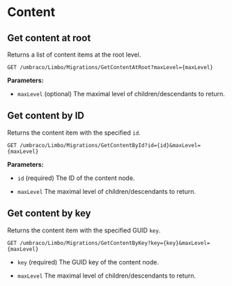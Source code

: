 # Content



## Get content at root

Returns a list of content items at the root level.

```
GET /umbraco/Limbo/Migrations/GetContentAtRoot?maxLevel={maxLevel}
```

**Parameters:**

- `maxLevel` (optional)
The maximal level of children/descendants to return.



## Get content by ID

Returns the content item with the specified `id`.

```
GET /umbraco/Limbo/Migrations/GetContentById?id={id}&maxLevel={maxLevel}
```

**Parameters:**

- `id` (required)
The ID of the content node.

- `maxLevel`
The maximal level of children/descendants to return.



## Get content by key

Returns the content item with the specified GUID `key`.

```
GET /umbraco/Limbo/Migrations/GetContentByKey?key={key}&maxLevel={maxLevel}
```

- `key` (required)
The GUID key of the content node.

- `maxLevel`
The maximal level of children/descendants to return.

